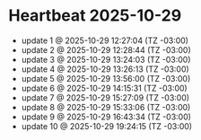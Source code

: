 # Heartbeat 2025-10-29
- update 1 @ 2025-10-29 12:27:04 (TZ -03:00)
- update 2 @ 2025-10-29 12:28:44 (TZ -03:00)
- update 3 @ 2025-10-29 13:24:03 (TZ -03:00)
- update 4 @ 2025-10-29 13:26:13 (TZ -03:00)
- update 5 @ 2025-10-29 13:56:00 (TZ -03:00)
- update 6 @ 2025-10-29 14:15:31 (TZ -03:00)
- update 7 @ 2025-10-29 15:27:09 (TZ -03:00)
- update 8 @ 2025-10-29 15:33:06 (TZ -03:00)
- update 9 @ 2025-10-29 16:43:34 (TZ -03:00)
- update 10 @ 2025-10-29 19:24:15 (TZ -03:00)
